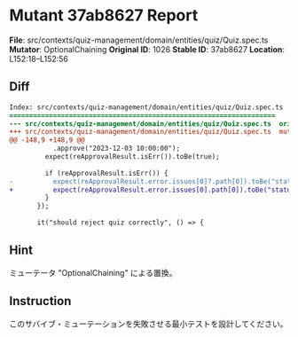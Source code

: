 # Mutant 37ab8627 Report

**File**: src/contexts/quiz-management/domain/entities/quiz/Quiz.spec.ts
**Mutator**: OptionalChaining
**Original ID**: 1026
**Stable ID**: 37ab8627
**Location**: L152:18–L152:56

## Diff

```diff
Index: src/contexts/quiz-management/domain/entities/quiz/Quiz.spec.ts
===================================================================
--- src/contexts/quiz-management/domain/entities/quiz/Quiz.spec.ts	original
+++ src/contexts/quiz-management/domain/entities/quiz/Quiz.spec.ts	mutated #1026
@@ -148,9 +148,9 @@
           .approve("2023-12-03 10:00:00");
         expect(reApprovalResult.isErr()).toBe(true);
 
         if (reApprovalResult.isErr()) {
-          expect(reApprovalResult.error.issues[0]?.path[0]).toBe("status");
+          expect(reApprovalResult.error.issues[0].path[0]).toBe("status");
         }
       });
 
       it("should reject quiz correctly", () => {
```

## Hint

ミューテータ "OptionalChaining" による置換。

## Instruction

このサバイブ・ミューテーションを失敗させる最小テストを設計してください。
